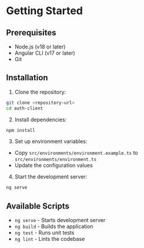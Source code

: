 # Getting Started

## Prerequisites

- Node.js (v18 or later)
- Angular CLI (v17 or later)
- Git

## Installation

1. Clone the repository:
```bash
git clone <repository-url>
cd auth-client
```

2. Install dependencies:
```bash
npm install
```

3. Set up environment variables:
- Copy `src/environments/environment.example.ts` to `src/environments/environment.ts`
- Update the configuration values

4. Start the development server:
```bash
ng serve
```

## Available Scripts

- `ng serve` - Starts development server
- `ng build` - Builds the application
- `ng test` - Runs unit tests
- `ng lint` - Lints the codebase